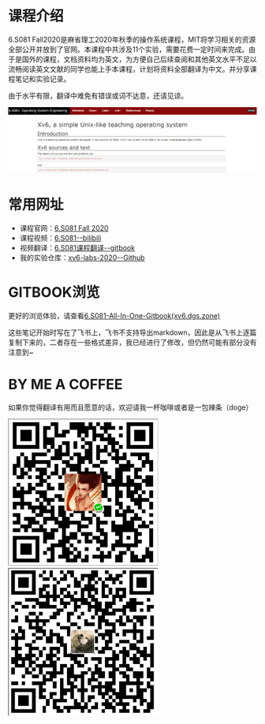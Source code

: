 # 课程介绍

6.S081 Fall2020是麻省理工2020年秋季的操作系统课程，MIT将学习相关的资源全部公开并放到了官网。本课程中共涉及11个实验，需要花费一定时间来完成。由于是国外的课程，文档资料均为英文，为方便自己后续查阅和其他英文水平不足以流畅阅读英文文献的同学也能上手本课程，计划将资料全部翻译为中文。并分享课程笔记和实验记录。

由于水平有限，翻译中难免有错误或词不达意，还请见谅。

![img](images/readme.png)

# 常用网址

- 课程官网：[6.S081 Fall 2020](https://pdos.csail.mit.edu/6.828/2020/xv6.html)
- 课程视频：[6.S081--bilibili](https://www.bilibili.com/video/BV19k4y1C7kA?from=search&seid=5542820295808098475)
- 视频翻译：[6.S081课程翻译--gitbook](https://mit-public-courses-cn-translatio.gitbook.io/mit6-s081/)
- 我的实验仓库：[xv6-labs-2020--Github](https://github.com/duguosheng/xv6-labs-2020)

# GITBOOK浏览

更好的浏览体验，请查看[6.S081-All-In-One-Gitbook(xv6.dgs.zone)](http://xv6.dgs.zone/)

这些笔记开始时写在了飞书上，飞书不支持导出markdown，因此是从飞书上逐篇复制下来的，二者存在一些格式差异，我已经进行了修改，但仍然可能有部分没有注意到~



# BY ME A COFFEE

如果你觉得翻译有用而且愿意的话，欢迎请我一杯咖啡或者是一包辣条（doge）

<img src="images/wechatpay.png" alt="wechatpay" height=300 /><img src="images/alipay.png" alt="alipay" height=300 />

